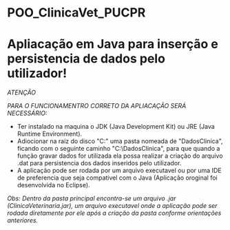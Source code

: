 # POO_ClinicaVet_PUCPR

# Apliacação em Java para inserção e persistencia de dados pelo utilizador! #

*ATENÇÃO*

*PARA O FUNCIONAMENTRO CORRETO DA APLIACAÇÃO SERÁ NECESSÁRIO:*

  - Ter instalado na maquina o JDK (Java Development Kit) ou JRE (Java Runtime Environment).
  - Adiocionar na raiz do disco "C:" uma pasta nomeada de "DadosClinica", ficando com o seguinte caminho "C:\DadosClinica", para que quando a função gravar     dados for utilizada ela possa realizar a criação do arquivo .dat para persistencia dos dados inseridos pelo utilizador.
  - A aplicação pode ser rodada por um arquivo executavel ou por uma IDE de preferencia que seja compativel com o Java (Aplicação oroginal foi desenvolvida     no Eclipse).

*Obs: Dentro da pasta principal encontra-se um arquivo .jar (ClinicaVeterinaria.jar), um arquivo executavel onde a aplicação pode ser rodada diretamente por ele após a criação da pasta conforme orientações anteriores.*
